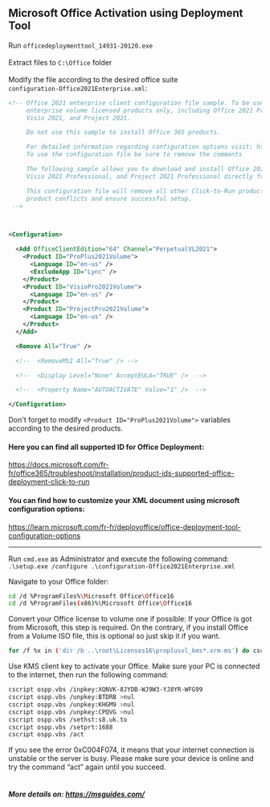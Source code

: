 ## Microsoft Office Activation using Deployment Tool
Run `officedeploymenttool_14931-20120.exe`<br><br>
Extract files to `C:\Office` folder<br><br>
Modify the file according to the desired office suite<br>
`configuration-Office2021Enterprise.xml`:
```xml
<!-- Office 2021 enterprise client configuration file sample. To be used for Office 2021 
     enterprise volume licensed products only, including Office 2021 Professional Plus,
     Visio 2021, and Project 2021.

     Do not use this sample to install Office 365 products.

     For detailed information regarding configuration options visit: http://aka.ms/ODT. 
     To use the configuration file be sure to remove the comments

     The following sample allows you to download and install Office 2021 Professional Plus,
     Visio 2021 Professional, and Project 2021 Professional directly from the Office CDN.

     This configuration file will remove all other Click-to-Run products in order to avoid
     product conflicts and ensure successful setup.
 -->



<Configuration>

  <Add OfficeClientEdition="64" Channel="PerpetualVL2021">
    <Product ID="ProPlus2021Volume">
      <Language ID="en-us" />
      <ExcludeApp ID="Lync" />
    </Product>
    <Product ID="VisioPro2021Volume">
      <Language ID="en-us" />
    </Product>
    <Product ID="ProjectPro2021Volume">
      <Language ID="en-us" />
    </Product>
  </Add>

  <Remove All="True" />

  <!--  <RemoveMSI All="True" /> -->

  <!--  <Display Level="None" AcceptEULA="TRUE" />  -->

  <!--  <Property Name="AUTOACTIVATE" Value="1" />  -->

</Configuration>

```
Don't forget to modify `<Product ID="ProPlus2021Volume">` variables according to the desired products.<br>
#### Here you can find all supported ID for Office Deployment:<br>
https://docs.microsoft.com/fr-fr/office365/troubleshoot/installation/product-ids-supported-office-deployment-click-to-run

#### You can find how to customize your XML document using microsoft configuration options:<br>
https://learn.microsoft.com/fr-fr/deployoffice/office-deployment-tool-configuration-options

<hr>
  
Run `cmd.exe` as Administrator and execute the following command:<br>
`.\setup.exe /configure .\configuration-Office2021Enterprise.xml`
<br>
  
Navigate to your Office folder:
```bash
cd /d %ProgramFiles%\Microsoft Office\Office16
cd /d %ProgramFiles(x86)%\Microsoft Office\Office16
```

Convert your Office license to volume one if possible:
If your Office is got from Microsoft, this step is required. On the contrary, if you install Office from a Volume ISO file, this is optional so just skip it if you want.
```bash
for /f %x in ('dir /b ..\root\Licenses16\proplusvl_kms*.xrm-ms') do cscript ospp.vbs /inslic:"..\root\Licenses16\%x"
```

Use KMS client key to activate your Office.
Make sure your PC is connected to the internet, then run the following command:
```bash
cscript ospp.vbs /inpkey:XQNVK-8JYDB-WJ9W3-YJ8YR-WFG99
cscript ospp.vbs /unpkey:BTDRB >nul
cscript ospp.vbs /unpkey:KHGM9 >nul
cscript ospp.vbs /unpkey:CPQVG >nul
cscript ospp.vbs /sethst:s8.uk.to
cscript ospp.vbs /setprt:1688
cscript ospp.vbs /act
```

If you see the error 0xC004F074, it means that your internet connection is unstable or the server is busy. Please make sure your device is online and try the command “act” again until you succeed.
<br>
<br>
##### More details on: https://msguides.com/
